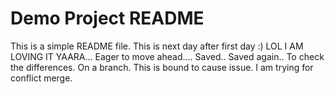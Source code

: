 # Demo Project README

This is a simple README file.
This is next day after first day :) LOL
I AM LOVING IT YAARA...
Eager to move ahead....
Saved..
Saved again..
To check the differences.
On a branch.
This is bound to cause issue.
I am trying for conflict merge.